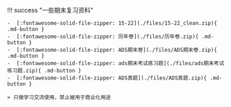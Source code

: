 !!! success "一些期末复习资料"
    
    -  [:fontawesome-solid-file-zipper: 15-22](./files/15-22_clean.zip){ .md-button }
    -  [:fontawesome-solid-file-zipper: 历年卷](./files/历年卷.zip){ .md-button }
    -  [:fontawesome-solid-file-zipper: ADS期末卷](./files/ADS期末卷.zip){ .md-button }
    -  [:fontawesome-solid-file-zipper: ads期末考试练习题](./files/ads期末考试练习题.zip){ .md-button }
    -  [:fontawesome-solid-file-zipper: ADS真题](./files/ADS真题.zip){ .md-button }
  
    > 只做学习交流使用，禁止被用于商业化用途